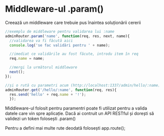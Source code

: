 # Middleware-ul .param()

Creează un middleware care trebuie pus înaintea soluționării cererii

```js
//exemplu de middleware pentru validarea lui :name
adminRouter.param('name', function(req, res, next, name){
  //validarea va fi făcută aici
  console.log('se fac validări pentru ' + name);

  //imediat ce validările au fost făcute, introdu item în req
  req.name = name;

  //mergi la următorul middleware
  next();
});

//și o rută cu parametri acum (http://localhost:1337/admin/hello/:name)
adminRouter.get('/hello/:name', function(req, res){
  res.send('hello' + req.name + '!');
  });
```

Middleware-ul folosit pentru paramentri poate fi utilizat pentru a valida datele care vin spre aplicație. Dacă ai contruit un API RESTful și dorești să validezi un token folosești .param()

Pentru a defini mai multe rute deodată folosești app.route();
